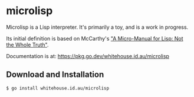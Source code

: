 # microlisp

Microlisp is a Lisp interpreter. It's primarily a toy, and is a work in progress.

Its initial definition is based on McCarthy's ["A Micro-Manual for Lisp: Not the Whole Truth"](_doc/Micro-Manual_for_LISP.pdf).

Documentation is at: https://pkg.go.dev/whitehouse.id.au/microlisp

## Download and Installation

```
$ go install whitehouse.id.au/microlisp
```

